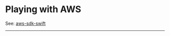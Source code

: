 # Playing with AWS

See: [aws-sdk-swift]

---
[aws-sdk-swift]: https://github.com/awslabs/aws-sdk-swift